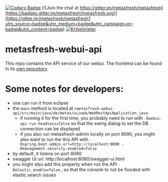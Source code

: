 [![Codacy Badge](https://api.codacy.com/project/badge/Grade/39f7f2f16c634233aae159c219169b7b)](https://www.codacy.com/app/metasfresh/metasfresh-webui?utm_source=github.com&amp;utm_medium=referral&amp;utm_content=metasfresh/metasfresh-webui&amp;utm_campaign=Badge_Grade)
[![Join the chat at https://gitter.im/metasfresh/metasfresh](https://badges.gitter.im/metasfresh/metasfresh.svg)](https://gitter.im/metasfresh/metasfresh?utm_source=badge&utm_medium=badge&utm_campaign=pr-badge&utm_content=badge)
[![Krihelimeter](http://krihelinator.xyz/badge/metasfresh/metasfresh-webui-api)](http://krihelinator.xyz)

# metasfresh-webui-api

This repo contains the API service of our webui. The frontend can be found in its [own repository](https://github.com/metasfresh/metasfresh-webui-frontend).

# Some notes for developers:

* one can run it from eclipse
* the `main` method is located at `/metasfresh-webui-api/src/main/java/de/metas/ui/web/WebRestApiApplication.java`
  * if running it for the first time, you probably need to run with `-Dwebui-api-run-headless=false` so that the swing dialog to set the DB connection can be displayed
  * if you also run metasfresh-admin locally on port 9090, you might also want to run the this API with `-Dspring.boot.admin.url=http://localhost:9090 -Dmanagement.security.enabled=false`
* by default, it listens on port 8080
* swagger UI url: http://localhost:8080/swagger-ui.html
* you might also add this property when run the API `-Delastic_enable=false` , so that the console to not be flooded with elastic search issues

